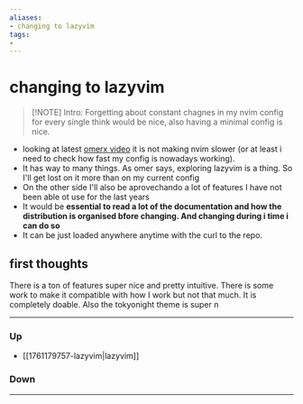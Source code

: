 ```yaml
---
aliases:
- changing to lazyvim
tags:
- 
---
```

# changing to lazyvim
> [!NOTE] Intro: 
> Forgetting about constant chagnes in my nvim config for every single think would be nice, also having a minimal config is nice. 

- looking at latest [omerx video](https://www.youtube.com/watch?v=evCmP4hH7ZU) it is not making nvim slower (or at least i need to check how fast my config is nowadays working).
- It has way to many things. As omer says, exploring lazyvim is a thing. So I'll get lost on it more than on my current config
- On the other side I'll also be aprovechando a lot of features I have not been able ot use for the last years
- It would be **essential to read a lot of the documentation and how the distribution is organised bfore changing. And changing during i time i can do so**
- It can be just loaded anywhere anytime with the curl to the repo. 

## first thoughts
There is a ton of features super nice and pretty intuitive. There is some work to make it compatible with how I work but not that much. It is completely doable. Also the tokyonight theme is super  n

***
### Up
- [[1761179757-lazyvim|lazyvim]]
### Down
***
